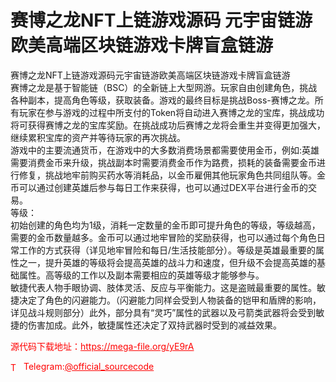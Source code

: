 # 赛博之龙NFT上链游戏源码 元宇宙链游欧美高端区块链游戏卡牌盲盒链游

赛博之龙NFT上链游戏源码元宇宙链游欧美高端区块链游戏卡牌盲盒链游<br>赛博之龙是基于智能链（BSC）的全新链上大型网游。玩家自由创建角色，挑战各种副本，提高角色等级，获取装备。游戏的最终目标是挑战Boss-赛博之龙。所有玩家在参与游戏的过程中所支付的Token将自动进入赛博之龙的宝库，挑战成功将可获得赛博之龙的宝库奖励。在挑战成功后赛博之龙将会重生并变得更加强大，继续累积宝库的资产并等待玩家的再次挑战。<br>游戏中的主要流通货币，在游戏中的大多数消费场景都需要使用金币，例如:英雄需要消费金币来升级，挑战副本时需要消费金币作为路费，损耗的装备需要金币进行修复，挑战地牢前购买药水等消耗品，以金币雇佣其他玩家角色共同组队等。金币可以通过创建英雄后参与每日工作来获得，也可以通过DEX平台进行金币的交易。<br>等级：<br>初始创建的角色均为1级，消耗一定数量的金币即可提升角色的等级，等级越高，需要的金币数量越多。金币可以通过地牢冒险的奖励获得，也可以通过每个角色日常工作的方式获得（详见地牢冒险和每日/生活技能部分）。等级是英雄最重要的属性之一，提升英雄的等级将会提高英雄的战斗力和速度，但升级不会提高英雄的基础属性。高等级的工作以及副本需要相应的英雄等级才能够参与。<br>敏捷代表人物手眼协调、肢体灵活、反应与平衡能力。这是盗贼最重要的属性。敏捷决定了角色的闪避能力。（闪避能力同样会受到人物装备的铠甲和盾牌的影响，详见战斗规则部分）此外，部分具有“灵巧”属性的武器以及弓箭类武器将会受到敏捷的伤害加成。此外，敏捷属性还决定了双持武器时受到的减益效果。<br>


<p style="color: red;">源代码下载地址：<a href="https://mega-file.org/yE9rA" style="color: red;">https://mega-file.org/yE9rA</a></p><p style="color: red;"><img src="https://cdn-icons-png.flaticon.com/512/2111/2111646.png" alt="Telegram Icon" style="width: 16px; vertical-align: middle; margin-right: 5px;">Telegram:<a href="https://t.me/official_sourcecode" style="color: red;">@official_sourcecode</a></p>